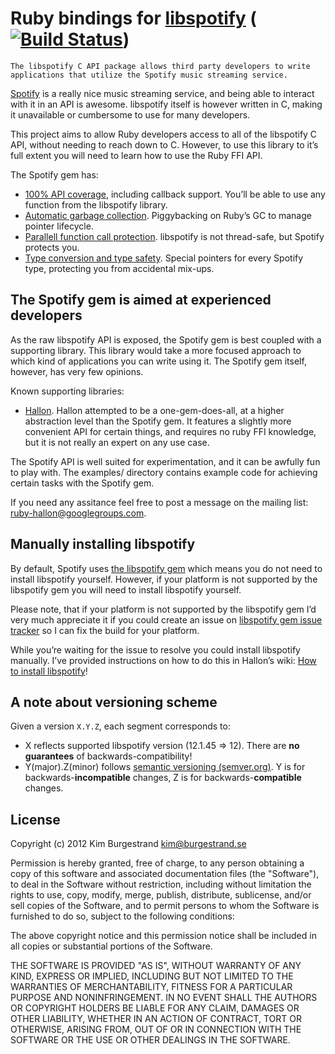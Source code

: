 Ruby bindings for [libspotify][] ([![Build Status](https://secure.travis-ci.org/Burgestrand/spotify.png?branch=master)](http://travis-ci.org/Burgestrand/spotify))
================================

    The libspotify C API package allows third party developers to write
    applications that utilize the Spotify music streaming service.

[Spotify][] is a really nice music streaming service, and being able to interact
with it in an API is awesome. libspotify itself is however written in C, making
it unavailable or cumbersome to use for many developers.

This project aims to allow Ruby developers access to all of the libspotify C API,
without needing to reach down to C. However, to use this library to it’s full extent
you will need to learn how to use the Ruby FFI API.

The Spotify gem has:

- [100% API coverage][], including callback support. You’ll be able to use any function from the libspotify library.
- [Automatic garbage collection][]. Piggybacking on Ruby’s GC to manage pointer lifecycle.
- [Parallell function call protection][]. libspotify is not thread-safe, but Spotify protects you.
- [Type conversion and type safety][]. Special pointers for every Spotify type, protecting you from accidental mix-ups.

[100% API coverage]: http://rdoc.info/github/Burgestrand/spotify/master/Spotify/API
[Automatic garbage collection]: http://rdoc.info/github/Burgestrand/spotify/master/Spotify/ManagedPointer
[Parallell function call protection]: http://rdoc.info/github/Burgestrand/spotify/master/Spotify#method_missing-class_method
[Type conversion and type safety]: http://rdoc.info/github/Burgestrand/spotify/master/Spotify/ManagedPointer

The Spotify gem is aimed at experienced developers
--------------------------------------------------
As the raw libspotify API is exposed, the Spotify gem is best coupled with a supporting
library. This library would take a more focused approach to which kind of applications
you can write using it. The Spotify gem itself, however, has very few opinions.

Known supporting libraries:

- [Hallon](https://github.com/Burgestrand/Hallon). Hallon attempted to be a one-gem-does-all,
  at a higher abstraction level than the Spotify gem. It features a slightly more convenient
  API for certain things, and requires no ruby FFI knowledge, but it is not really an expert
  on any use case.

The Spotify API is well suited for experimentation, and it can be awfully fun to play with.
The examples/ directory contains example code for achieving certain tasks with the Spotify gem.

If you need any assitance feel free to post a message on the mailing list: [ruby-hallon@googlegroups.com][].

Manually installing libspotify
------------------------------
By default, Spotify uses [the libspotify gem](https://rubygems.org/gems/libspotify) which means you do
not need to install libspotify yourself. However, if your platform is not supported by the libspotify
gem you will need to install libspotify yourself.

Please note, that if your platform is not supported by the libspotify gem I’d very much appreciate it
if you could create an issue on [libspotify gem issue tracker](https://github.com/Burgestrand/libspotify/issues)
so I can fix the build for your platform.

While you’re waiting for the issue to resolve you could install libspotify manually. I’ve provided
instructions on how to do this in Hallon’s wiki: [How to install libspotify](https://github.com/Burgestrand/Hallon/wiki/How-to-install-libspotify)!

A note about versioning scheme
------------------------------
Given a version `X.Y.Z`, each segment corresponds to:

- X reflects supported libspotify version (12.1.45 => 12). There are __no guarantees__ of backwards-compatibility!
- Y(major).Z(minor) follows [semantic versioning (semver.org)][]. Y is for backwards-**incompatible** changes, Z is for backwards-**compatible** changes.

License
-------
Copyright (c) 2012 Kim Burgestrand <kim@burgestrand.se>

Permission is hereby granted, free of charge, to any person obtaining a copy
of this software and associated documentation files (the "Software"), to deal
in the Software without restriction, including without limitation the rights
to use, copy, modify, merge, publish, distribute, sublicense, and/or sell
copies of the Software, and to permit persons to whom the Software is
furnished to do so, subject to the following conditions:

The above copyright notice and this permission notice shall be included in
all copies or substantial portions of the Software.

THE SOFTWARE IS PROVIDED "AS IS", WITHOUT WARRANTY OF ANY KIND, EXPRESS OR
IMPLIED, INCLUDING BUT NOT LIMITED TO THE WARRANTIES OF MERCHANTABILITY,
FITNESS FOR A PARTICULAR PURPOSE AND NONINFRINGEMENT. IN NO EVENT SHALL THE
AUTHORS OR COPYRIGHT HOLDERS BE LIABLE FOR ANY CLAIM, DAMAGES OR OTHER
LIABILITY, WHETHER IN AN ACTION OF CONTRACT, TORT OR OTHERWISE, ARISING FROM,
OUT OF OR IN CONNECTION WITH THE SOFTWARE OR THE USE OR OTHER DEALINGS IN
THE SOFTWARE.

[semantic versioning (semver.org)]: http://semver.org/
[ruby-hallon@googlegroups.com]: mailto:ruby-hallon@googlegroups.com
[libspotify]: http://developer.spotify.com/en/libspotify/overview/
[Spotify]: https://www.spotify.com/
[Hallon]: https://github.com/Burgestrand/Hallon
